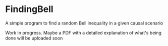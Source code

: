 # FindingBell
A simple program to find a random Bell inequality in a given causal scenario

Work in progress. Maybe a PDF with a detailed explanation of what's being done will be uploaded soon
